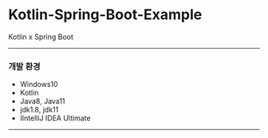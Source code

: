 # Kotlin-Spring-Boot-Example
Kotlin x Spring Boot

---
### 개발 환경
- Windows10
- Kotlin
- Java8, Java11
- jdk1.8, jdk11
- IIntelliJ IDEA Ultimate
---
